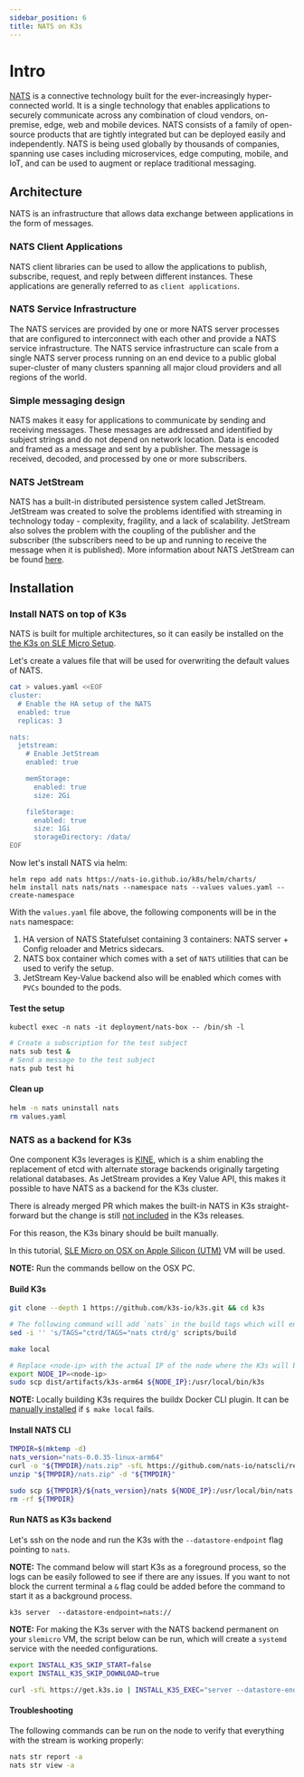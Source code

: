 ```yaml
---
sidebar_position: 6
title: NATS on K3s
---
```


# Intro
[NATS](https://nats.io/) is a connective technology built for the ever-increasingly hyper-connected world. It is a single technology that enables applications to securely communicate across any combination of cloud vendors, on-premise, edge, web and mobile devices. NATS consists of a family of open-source products that are tightly integrated but can be deployed easily and independently. NATS is being used globally by thousands of companies, spanning use cases including microservices, edge computing, mobile, and IoT, and can be used to augment or replace traditional messaging.

## Architecture
NATS is an infrastructure that allows data exchange between applications in the form of messages.

### NATS Client Applications
NATS client libraries can be used to allow the applications to publish, subscribe, request, and reply between different instances.
These applications are generally referred to as `client applications`.

### NATS Service Infrastructure
The NATS services are provided by one or more NATS server processes that are configured to interconnect with each other and provide a NATS service infrastructure. The NATS service infrastructure can scale from a single NATS server process running on an end device to a public global super-cluster of many clusters spanning all major cloud providers and all regions of the world.

### Simple messaging design
NATS makes it easy for applications to communicate by sending and receiving messages. These messages are addressed and identified by subject strings and do not depend on network location.
Data is encoded and framed as a message and sent by a publisher. The message is received, decoded, and processed by one or more subscribers.

### NATS JetStream
NATS has a built-in distributed persistence system called JetStream.
JetStream was created to solve the problems identified with streaming in technology today - complexity, fragility, and a lack of scalability. JetStream also solves the problem with the coupling of the publisher and the subscriber (the subscribers need to be up and running to receive the message when it is published).
More information about NATS JetStream can be found [here](https://docs.nats.io/nats-concepts/jetstream).

## Installation

### Install NATS on top of K3s
NATS is built for multiple architectures, so it can easily be installed on the [the K3s on SLE Micro Setup](https://suse-edge.github.io/docs/quickstart/k3s-on-slemicro).

Let's create a values file that will be used for overwriting the default values of NATS.

```sh
cat > values.yaml <<EOF
cluster:
  # Enable the HA setup of the NATS
  enabled: true
  replicas: 3

nats:
  jetstream:
    # Enable JetStream
    enabled: true

    memStorage:
      enabled: true
      size: 2Gi

    fileStorage:
      enabled: true
      size: 1Gi
      storageDirectory: /data/
EOF
```

Now let's install NATS via helm:

```shell
helm repo add nats https://nats-io.github.io/k8s/helm/charts/
helm install nats nats/nats --namespace nats --values values.yaml --create-namespace
```

With the `values.yaml` file above, the following components will be in the `nats` namespace:

1. HA version of NATS Statefulset containing 3 containers: NATS server + Config reloader and Metrics sidecars.
2. NATS box container which comes with a set of `NATS` utilities that can be used to verify the setup.
3. JetStream Key-Value backend also will be enabled which comes with `PVCs` bounded to the pods.

#### Test the setup
`kubectl exec -n nats -it deployment/nats-box -- /bin/sh -l`

```sh
# Create a subscription for the test subject
nats sub test &
# Send a message to the test subject
nats pub test hi
```

#### Clean up

```sh
helm -n nats uninstall nats
rm values.yaml
```

### NATS as a backend for K3s
One component K3s leverages is [KINE](https://github.com/k3s-io/kine), which is a shim enabling the replacement of etcd with alternate storage backends originally targeting relational databases.
As JetStream provides a Key Value API, this makes it possible to have NATS as a backend for the K3s cluster.

There is already merged PR which makes the built-in NATS in K3s straight-forward but the change is still [not included](https://github.com/k3s-io/k3s/issues/7410#issue-1692989394) in the K3s releases.

For this reason, the K3s binary should be built manually.

In this tutorial, [SLE Micro on OSX on Apple Silicon (UTM)](https://suse-edge.github.io/docs/quickstart/slemicro-utm-aarch64) VM will be used.

**NOTE:** Run the commands bellow on the OSX PC.

#### Build K3s

```sh
git clone --depth 1 https://github.com/k3s-io/k3s.git && cd k3s

# The following command will add `nats` in the build tags which will enable the NATS built-in feature in K3s
sed -i '' 's/TAGS="ctrd/TAGS="nats ctrd/g' scripts/build

make local

# Replace <node-ip> with the actual IP of the node where the K3s will be started
export NODE_IP=<node-ip>
sudo scp dist/artifacts/k3s-arm64 ${NODE_IP}:/usr/local/bin/k3s
```

**NOTE:** Locally building K3s requires the buildx Docker CLI plugin.
It can be [manually installed](https://github.com/docker/buildx#manual-download) if `$ make local` fails.

#### Install NATS CLI

```sh
TMPDIR=$(mktemp -d)
nats_version="nats-0.0.35-linux-arm64"
curl -o "${TMPDIR}/nats.zip" -sfL https://github.com/nats-io/natscli/releases/download/v0.0.35/${nats_version}.zip
unzip "${TMPDIR}/nats.zip" -d "${TMPDIR}"

sudo scp ${TMPDIR}/${nats_version}/nats ${NODE_IP}:/usr/local/bin/nats
rm -rf ${TMPDIR}
```

#### Run NATS as K3s backend

Let's ssh on the node and run the K3s with the `--datastore-endpoint` flag pointing to `nats`.

**NOTE:** The command below will start K3s as a foreground process, so the logs can be easily followed to see if there are any issues.
If you want to not block the current terminal a `&` flag could be added before the command to start it as a background process.

`k3s server  --datastore-endpoint=nats://`

**NOTE:** For making the K3s server with the NATS backend permanent on your `slemicro` VM, the script below can be run, which will create a `systemd` service with the needed configurations.

```sh
export INSTALL_K3S_SKIP_START=false
export INSTALL_K3S_SKIP_DOWNLOAD=true

curl -sfL https://get.k3s.io | INSTALL_K3S_EXEC="server --datastore-endpoint=nats://"  sh -
```

#### Troubleshooting

The following commands can be run on the node to verify that everything with the stream is working properly:

```sh
nats str report -a
nats str view -a
```
